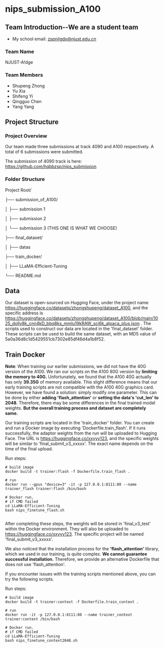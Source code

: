 # nips_submission_A100

## Team Introduction--We are a student team

- My school email: zspnjlgdx@njust.edu.cn

### Team Name

NJUST-A!dge

### Team Members

- Shupeng Zhong
- Yu Xia
- Shifeng Yi
- Qingguo Chen
- Yang Yang

## Project Structure

### Project Overview

Our team made three submissions at track 4090 and A100 respectively. A total of 6 submissions were submitted.

The submission of 4090 track is here: https://github.com/hqbbzsp/nips_submission

### Folder Structure

Project Root/

├── submission_of_A100/

│ ├── submission 1

│ ├── submission 2

│ └── submission 3  (THIS ONE IS WHAT WE CHOOSE)

├── final_dataset/

│ ├── datas

├── train_docker/

│ ├── LLaMA-Efficient-Tuning

└── README.md
## Data

Our dataset is open-sourced on Hugging Face, under the project name https://huggingface.co/datasets/zhongshupeng/dataset_A100, and the specific address is https://huggingface.co/datasets/zhongshupeng/dataset_A100/blob/main/1025_dolly8k_cnn4kD_bbq8ks_mmlu19kRAW_sci6k_alpaca_plus.json . The scripts used to construct our data are located in the 'final_dataset' folder. These scripts can be used to build the same dataset, with an MD5 value of 5a0a36d8c1d5429551cb7302e85df46d4a1b8f52.

## Train Docker
**Note**: When training our earlier submissions, we did not have the 40G version of the A100. We ran our scripts on the A100 80G version by **limiting the memory to 40G.** Unfortunately, we found that the A100 40G actually has only **39.35G** of memory available. This slight difference means that our early training scripts are not compatible with the A100 40G graphics card. However, we have found a solution: simply modify one parameter. This can be done by either **adding 'flash_attention'** or **setting the data's 'cut_len' to 2048**. Therefore, there may be some differences in the final trained model weights. **But the overall training process and dataset are completely same.**

Our training scripts are located in the 'train_docker' folder. You can create and run a Docker image by executing 'Dockerfile.train_flash'. If it runs successfully, the adaptor weights from the run will be uploaded to Hugging Face. The URL is https://huggingface.co/xxyyy123, and the specific weights will be similar to 'final_submit_v3_xxxxx'. The exact name depends on the time of the final upload.

Run steps:
```
# build image
docker build -t trainer:flash -f Dockerfile.train_flash .

# run
docker run --gpus "device=3" -it -p 127.0.0.1:8111:80 --name trainer_flash trainer:flash /bin/bash

# Docker run.
# if CMD failed
cd LLaMA-Efficient-Tuning
bash nips_finetune_flash.sh


```
After completing these steps, the weights will be stored in 'final_v3_test' within the Docker environment. They will also be uploaded to https://huggingface.co/xxyyy123. The specific project will be named 'final_submit_v3_xxxxx'.

We also noticed that the installation process for the **'flash_attention'** library, which we used in our training, is quite complex. **We cannot guarantee successful installation.** Therefore, we provide an alternative Dockerfile that does not use 'flash_attention'.

If you encounter issues with the training scripts mentioned above, you can try the following scripts.

Run steps:

```
# build image
docker build -t trainer:context -f Dockerfile.train_context .

# run
docker run -it -p 127.0.0.1:8111:80 --name trainer_context trainer:context /bin/bash

# Docker run.
# if CMD failed
cd LLaMA-Efficient-Tuning
bash nips_finetune_context2048.sh

```
